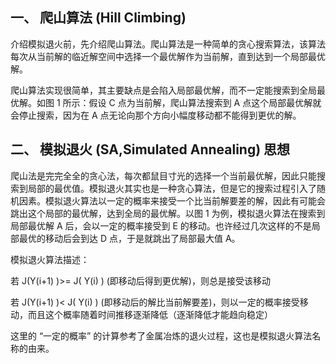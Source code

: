## 一、 爬山算法 (Hill Climbing)
介绍模拟退火前，先介绍爬山算法。爬山算法是一种简单的贪心搜索算法，该算法每次从当前解的临近解空间中选择一个最优解作为当前解，直到达到一个局部最优解。

爬山算法实现很简单，其主要缺点是会陷入局部最优解，而不一定能搜索到全局最优解。如图 1 所示：假设 C 点为当前解，爬山算法搜索到 A 点这个局部最优解就会停止搜索，因为在 A 点无论向那个方向小幅度移动都不能得到更优的解。

## 二、 模拟退火 (SA,Simulated Annealing) 思想
爬山法是完完全全的贪心法，每次都鼠目寸光的选择一个当前最优解，因此只能搜索到局部的最优值。模拟退火其实也是一种贪心算法，但是它的搜索过程引入了随机因素。模拟退火算法以一定的概率来接受一个比当前解要差的解，因此有可能会跳出这个局部的最优解，达到全局的最优解。以图 1 为例，模拟退火算法在搜索到局部最优解 A 后，会以一定的概率接受到 E 的移动。也许经过几次这样的不是局部最优的移动后会到达 D 点，于是就跳出了局部最大值 A。

模拟退火算法描述：

若 J(Y(i+1) )>= J( Y(i) )  (即移动后得到更优解)，则总是接受该移动

若 J(Y(i+1) )< J( Y(i) )  (即移动后的解比当前解要差)，则以一定的概率接受移动，而且这个概率随着时间推移逐渐降低（逐渐降低才能趋向稳定）

这里的 “一定的概率” 的计算参考了金属冶炼的退火过程，这也是模拟退火算法名称的由来。
